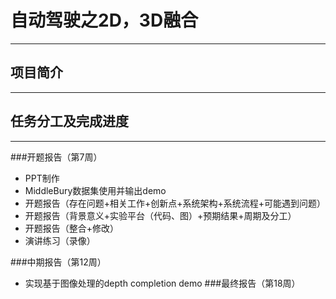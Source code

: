 # 自动驾驶之2D，3D融合
---
## 项目简介
---


## 任务分工及完成进度
---
###开题报告（第7周）
- PPT制作
- MiddleBury数据集使用并输出demo
- 开题报告（存在问题+相关工作+创新点+系统架构+系统流程+可能遇到问题）
- 开题报告（背景意义+实验平台（代码、图）+预期结果+周期及分工）
- 开题报告（整合+修改）
- 演讲练习（录像）

###中期报告（第12周）
- 实现基于图像处理的depth completion demo
###最终报告（第18周）

